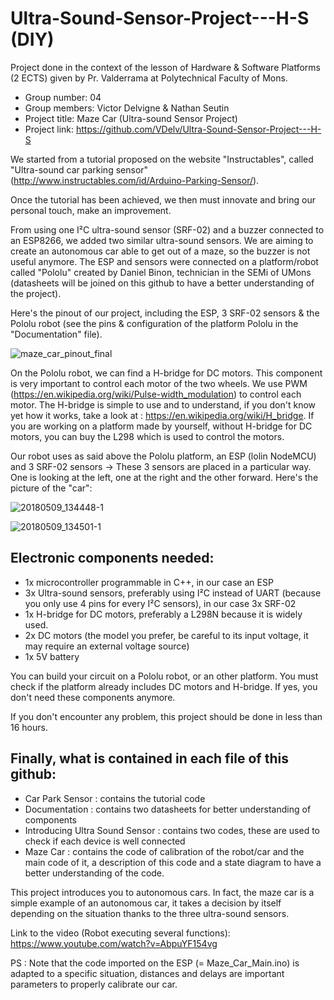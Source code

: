 # Ultra-Sound-Sensor-Project---H-S (DIY)
Project done in the context of the lesson of Hardware &amp; Software Platforms (2 ECTS) given by Pr. Valderrama at Polytechnical Faculty of Mons.

- Group number: 04
- Group members: Victor Delvigne & Nathan Seutin
- Project title: Maze Car (Ultra-sound Sensor Project)
- Project link: https://github.com/VDelv/Ultra-Sound-Sensor-Project---H-S

We started from a tutorial proposed on the website "Instructables", called "Ultra-sound car parking sensor" (http://www.instructables.com/id/Arduino-Parking-Sensor/).

Once the tutorial has been achieved, we then must innovate and bring our personal touch, make an improvement. 

From using one I²C ultra-sound sensor (SRF-02) and a buzzer connected to an ESP8266, we added two similar ultra-sound sensors. We are aiming to create an autonomous car able to get out of a maze, so the buzzer is not useful anymore. The ESP and sensors were connected on a platform/robot called "Pololu" created by Daniel Binon, technician in the SEMi of UMons (datasheets will be joined on this github to have a better understanding of the project).

Here's the pinout of our project, including the ESP, 3 SRF-02 sensors & the Pololu robot (see the pins & configuration of the platform Pololu in the "Documentation" file).

![maze_car_pinout_final](https://user-images.githubusercontent.com/39089674/39775119-3added92-52fd-11e8-963f-2799ac275f6b.png)

On the Pololu robot, we can find a H-bridge for DC motors. This component is very important to control each motor of the two wheels. We use PWM (https://en.wikipedia.org/wiki/Pulse-width_modulation) to control each motor. The H-bridge is simple to use and to understand, if you don't know yet how it works, take a look at : https://en.wikipedia.org/wiki/H_bridge. If you are working on a platform made by yourself, without H-bridge for DC motors, you can buy the L298 which is used to control the motors.

Our robot uses as said above the Pololu platform, an ESP (lolin NodeMCU) and 3 SRF-02 sensors -> These 3 sensors are placed in a particular way. One is looking at the left, one at the right and the other forward. Here's the picture of the "car":

![20180509_134448-1](https://user-images.githubusercontent.com/39089674/39933677-eb6584de-5543-11e8-8d4d-dccca4452b3e.jpg)

![20180509_134501-1](https://user-images.githubusercontent.com/39089674/39933708-f836da3c-5543-11e8-9ee5-11d36f9bd57b.jpg)

## Electronic components needed: 
- 1x microcontroller programmable in C++, in our case an ESP
- 3x Ultra-sound sensors, preferably using I²C instead of UART (because you only use 4 pins for every I²C sensors), in our case 3x SRF-02
- 1x H-bridge for DC motors, preferably a L298N because it is widely used.
- 2x DC motors (the model you prefer, be careful to its input voltage, it may require an external voltage source)
- 1x 5V battery

You can build your circuit on a Pololu robot, or an other platform. You must check if the platform already includes DC motors and H-bridge. If yes, you don't need these components anymore.

If you don't encounter any problem, this project should be done in less than 16 hours.

## Finally, what is contained in each file of this github:
- Car Park Sensor : contains the tutorial code
- Documentation : contains two datasheets for better understanding of components
- Introducing Ultra Sound Sensor : contains two codes, these are used to check if each device is well connected
- Maze Car : contains the code of calibration of the robot/car and the main code of it, a description of this code and a state diagram to have a better understanding of the code.

This project introduces you to autonomous cars. In fact, the maze car is a simple example of an autonomous car, it takes a decision by itself depending on the situation thanks to the three ultra-sound sensors.

Link to the video (Robot executing several functions): https://www.youtube.com/watch?v=AbpuYF154vg

PS : Note that the code imported on the ESP (= Maze_Car_Main.ino) is adapted to a specific situation, distances and delays are important parameters to properly calibrate our car.
